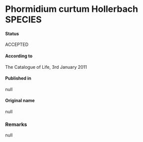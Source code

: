 # Phormidium curtum Hollerbach SPECIES

#### Status
ACCEPTED

#### According to
The Catalogue of Life, 3rd January 2011

#### Published in
null

#### Original name
null

### Remarks
null